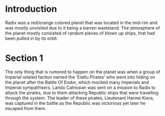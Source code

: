 # Introduction

Radix was a red/orange colored planet that was located in the mid-rim and was mostly unvisited due to it being a barren wasteland.
The atmosphere of the planet mostly consisted of random pieces of blown up ships, that had been pulled in by its orbit.

# Section 1

The only thing that is rumored to happen on the planet was when a group of Imperial related faction named the ‘Eiattu Pirates’ who went into hiding on the planet after the Battle Of Endor, which mocked many Imperials and Imperial sympathisers.
Lando Calrissian was sent on a mission to Radix to attack the pirates, due to them attacking Republic ships that were travelling through the system.
The leader of these pirates, Lieutenant Harme Kiera, was captured in the battle as the Republic was victorious yet later he escaped from them.

